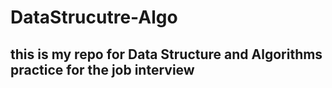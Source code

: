 # DataStrucutre-Algo

## this is my repo for Data Structure and Algorithms practice for the job interview

